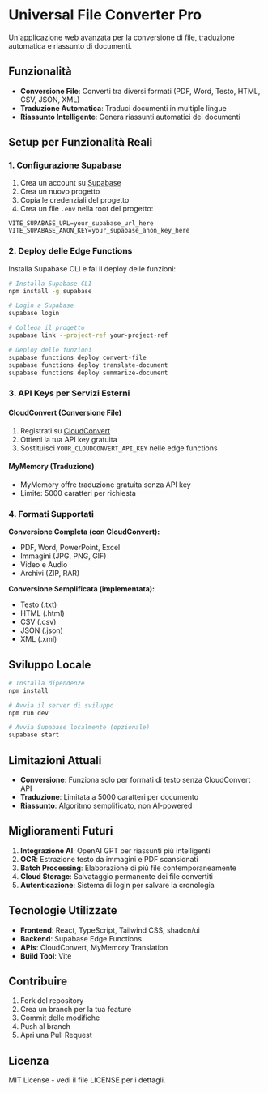 # Universal File Converter Pro

Un'applicazione web avanzata per la conversione di file, traduzione automatica e riassunto di documenti.

## Funzionalità

- **Conversione File**: Converti tra diversi formati (PDF, Word, Testo, HTML, CSV, JSON, XML)
- **Traduzione Automatica**: Traduci documenti in multiple lingue
- **Riassunto Intelligente**: Genera riassunti automatici dei documenti

## Setup per Funzionalità Reali

### 1. Configurazione Supabase

1. Crea un account su [Supabase](https://supabase.com)
2. Crea un nuovo progetto
3. Copia le credenziali del progetto
4. Crea un file `.env` nella root del progetto:

```env
VITE_SUPABASE_URL=your_supabase_url_here
VITE_SUPABASE_ANON_KEY=your_supabase_anon_key_here
```

### 2. Deploy delle Edge Functions

Installa Supabase CLI e fai il deploy delle funzioni:

```bash
# Installa Supabase CLI
npm install -g supabase

# Login a Supabase
supabase login

# Collega il progetto
supabase link --project-ref your-project-ref

# Deploy delle funzioni
supabase functions deploy convert-file
supabase functions deploy translate-document
supabase functions deploy summarize-document
```

### 3. API Keys per Servizi Esterni

#### CloudConvert (Conversione File)
1. Registrati su [CloudConvert](https://cloudconvert.com)
2. Ottieni la tua API key gratuita
3. Sostituisci `YOUR_CLOUDCONVERT_API_KEY` nelle edge functions

#### MyMemory (Traduzione)
- MyMemory offre traduzione gratuita senza API key
- Limite: 5000 caratteri per richiesta

### 4. Formati Supportati

**Conversione Completa (con CloudConvert):**
- PDF, Word, PowerPoint, Excel
- Immagini (JPG, PNG, GIF)
- Video e Audio
- Archivi (ZIP, RAR)

**Conversione Semplificata (implementata):**
- Testo (.txt)
- HTML (.html)
- CSV (.csv)
- JSON (.json)
- XML (.xml)

## Sviluppo Locale

```bash
# Installa dipendenze
npm install

# Avvia il server di sviluppo
npm run dev

# Avvia Supabase localmente (opzionale)
supabase start
```

## Limitazioni Attuali

- **Conversione**: Funziona solo per formati di testo senza CloudConvert API
- **Traduzione**: Limitata a 5000 caratteri per documento
- **Riassunto**: Algoritmo semplificato, non AI-powered

## Miglioramenti Futuri

1. **Integrazione AI**: OpenAI GPT per riassunti più intelligenti
2. **OCR**: Estrazione testo da immagini e PDF scansionati
3. **Batch Processing**: Elaborazione di più file contemporaneamente
4. **Cloud Storage**: Salvataggio permanente dei file convertiti
5. **Autenticazione**: Sistema di login per salvare la cronologia

## Tecnologie Utilizzate

- **Frontend**: React, TypeScript, Tailwind CSS, shadcn/ui
- **Backend**: Supabase Edge Functions
- **APIs**: CloudConvert, MyMemory Translation
- **Build Tool**: Vite

## Contribuire

1. Fork del repository
2. Crea un branch per la tua feature
3. Commit delle modifiche
4. Push al branch
5. Apri una Pull Request

## Licenza

MIT License - vedi il file LICENSE per i dettagli.